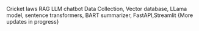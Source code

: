 Cricket laws RAG LLM chatbot
Data Collection, Vector database, LLama model, sentence transformers, BART summarizer, FastAPI,Streamlit
{More updates in progress}

